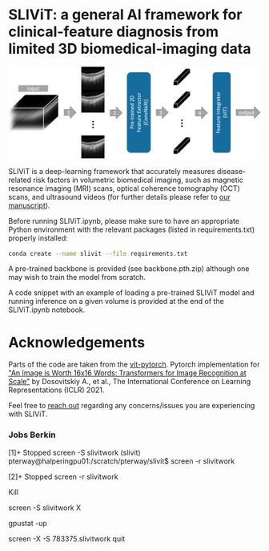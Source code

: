 # SLIViT: a general AI framework for clinical-feature diagnosis from limited 3D biomedical-imaging data


<img src="SLIViT.png" width="900px"/>


SLIViT is a deep-learning framework that accurately measures disease-related risk factors in volumetric biomedical imaging, such as magnetic resonance imaging (MRI) scans, optical coherence tomography (OCT) scans, and ultrasound videos (for further details please refer to <a href="https://doi.org/10.21203/rs.3.rs-3044914/v2">our manuscript</a>). 

Before running SLIViT.ipynb, please make sure to have an appropriate Python environment with the relevant packages (listed in requirements.txt) properly installed:
```bash
conda create --name slivit --file requirements.txt
```

A pre-trained backbone is provided (see backbone.pth.zip) although one may wish to train the model from scratch.

A code snippet with an example of loading a pre-trained SLIViT model and running inference on a given volume is provided at the end of the SLIViT.ipynb notebook.

# Acknowledgements
Parts of the code are taken from the <a href="https://github.com/lucidrains/vit-pytorch/tree/main"> vit-pytorch</a>. Pytorch implementation for <a href="https://arxiv.org/abs/2010.11929">"An Image is Worth 16x16 Words: Transformers for Image Recognition at Scale"</a> by Dosovitskiy A., et al., The International Conference on Learning Representations (ICLR) 2021.

Feel free to <a href="mailto:orenavram@gmail.com,berkin1997@g.ucla.edu?subject=A%20SLIViT%20question"> reach out</a> regarding any concerns/issues you are experiencing with SLIViT.



### Jobs  Berkin

[1]+  Stopped                 screen -S slivitwork
(slivit) pterway@halperingpu01:/scratch/pterway/slivit$ screen -r slivitwork

[2]+  Stopped                 screen -r slivitwork

Kill

screen -S slivitwork X

gpustat -up

screen -X -S 783375.slivitwork quit
